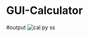 # GUI-Calculator
#output
![cal py ss](https://github.com/user-attachments/assets/fa8adc8e-47ff-47a1-8d12-1bfa785ad422)
